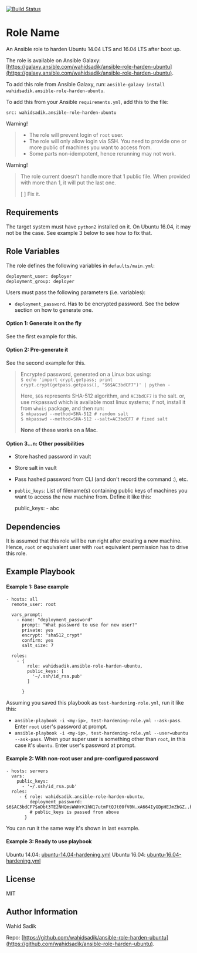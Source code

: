 [![Build Status](https://travis-ci.org/wahidsadik/ansible-role-harden-ubuntu.svg?branch=master)](https://travis-ci.org/wahidsadik/ansible-role-harden-ubuntu)

Role Name
=========

An Ansible role to harden Ubuntu 14.04 LTS and 16.04 LTS after boot up.

The role is available on Ansible Galaxy: [https://galaxy.ansible.com/wahidsadik/ansible-role-harden-ubuntu](https://galaxy.ansible.com/wahidsadik/ansible-role-harden-ubuntu).

To add this role from Ansible Galaxy, run: `ansible-galaxy install wahidsadik.ansible-role-harden-ubuntu`.

To add this from your Ansible `requirements.yml`, add this to the file:

    src: wahidsadik.ansible-role-harden-ubuntu

Warning!
> - The role will prevent login of `root` user.
> - The role will only allow login via SSH. You need to provide one or more public of machines you want to access from.
> - Some parts non-idempotent, hence rerunning may not work.

Warning!
> The role current doesn't handle more that 1 public file. When provided with more than 1, it will put the last one.
>
> [ ] Fix it.

Requirements
------------

The target system must have `python2` installed on it. On Ubuntu 16.04, it may not be the case. See example 3 below to see how to fix that.

Role Variables
--------------

The role defines the following variables in `defaults/main.yml`:

    deployment_user: deployer
    deployment_group: deployer

Users must pass the following parameters (i.e. variables):

- `deployment_password`. Has to be encrypted password. See the below section on how to generate one.

#### Option 1: Generate it on the fly

See the first example for this.


#### Option 2: Pre-generate it

See the second example for this.

> Encrypted password, generated on a Linux box using:  
> `$ echo 'import crypt,getpass; print crypt.crypt(getpass.getpass(), "$6$AC3bdCF7")' | python -`
>
> Here, `$6$` represents SHA-512 algorithm, and `AC3bdCF7` is the salt.
> or, use mkpasswd which is available most linux systems; if not, install it from `whois` package, and then run:  
> `$ mkpasswd --method=SHA-512 # random salt`  
> `$ mkpasswd --method=SHA-512 --salt=AC3bdCF7 # fixed salt`
>
> **None of these works on a Mac.**

#### Option 3...n: Other possibilities

- Store hashed password in vault
- Store salt in vault
- Pass hashed password from CLI (and don't record the command :), etc.

- `public_keys`: List of filename(s) containing public keys of machines you want to access the new machine from. Define it like this:


    public_keys:
      - abc


Dependencies
------------

It is assumed that this role will be run right after creating a new machine. Hence, `root` or equivalent user with `root` equivalent permission has to drive this role.

Example Playbook
----------------

#### Example 1: Base example

    - hosts: all
      remote_user: root

      vars_prompt:
        - name: "deployment_password"
          prompt: "What password to use for new user?"
          private: yes
          encrypt: "sha512_crypt"
          confirm: yes
          salt_size: 7

      roles:
        - {
            role: wahidsadik.ansible-role-harden-ubuntu,
            public_keys: [
              '~/.ssh/id_rsa.pub'
            ]

          }

Assuming you saved this playbook as `test-hardening-role.yml`, run it like this:

- `ansible-playbook -i <my-ip>, test-hardening-role.yml --ask-pass`. Enter `root` user's password at prompt.
- `ansible-playbook -i <my-ip>, test-hardening-role.yml --user=ubuntu --ask-pass`. When your super user is something other than `root`, in this case it's `ubuntu`. Enter user's password at prompt.

#### Example 2: With non-root user and pre-configured password

    - hosts: servers
      vars:
        public_keys:
          - '~/.ssh/id_rsa.pub'
      roles:
         - { role: wahidsadik.ansible-role-harden-ubuntu,
             deployment_password: $6$AC3bdCF7$oDbt3TE2NHQmsWWHrK1hN17utmFtQJt00fV0N.xA664IyGDpHEJmZbGZ..b5J3ibyvXlbc7jN3VGh3lBt4dc5/
             # public_keys is passed from above
           }

You can run it the same way it's shown in last example.

#### Example 3: Ready to use playbook

Ubuntu 14.04: [ubuntu-14.04-hardening.yml](https://gist.github.com/wahidsadik/03396d9fb14b8342f26cd65792e1509c)
Ubuntu 16.04: [ubuntu-16.04-hardening.yml](https://gist.github.com/wahidsadik/e0005717c783b426a69b7099385a44b7)


License
-------

MIT

Author Information
------------------

Wahid Sadik

Repo: [https://github.com/wahidsadik/ansible-role-harden-ubuntu](https://github.com/wahidsadik/ansible-role-harden-ubuntu).

